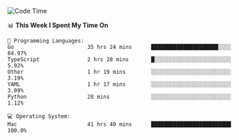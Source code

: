 <!--START_SECTION:waka-->
![Code Time](http://img.shields.io/badge/Code%20Time-196%20hrs%206%20mins-blue)

📊 **This Week I Spent My Time On** 

```text
💬 Programming Languages: 
Go                       35 hrs 24 mins      █████████████████████░░░░   84.97% 
TypeScript               2 hrs 28 mins       █░░░░░░░░░░░░░░░░░░░░░░░░   5.92% 
Other                    1 hr 19 mins        ░░░░░░░░░░░░░░░░░░░░░░░░░   3.19% 
YAML                     1 hr 17 mins        ░░░░░░░░░░░░░░░░░░░░░░░░░   3.09% 
Python                   28 mins             ░░░░░░░░░░░░░░░░░░░░░░░░░   1.12%

💻 Operating System: 
Mac                      41 hrs 40 mins      █████████████████████████   100.0%

```


<!--END_SECTION:waka-->